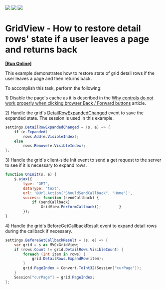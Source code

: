 <!-- default badges list -->
![](https://img.shields.io/endpoint?url=https://codecentral.devexpress.com/api/v1/VersionRange/128550479/14.1.3%2B)
[![](https://img.shields.io/badge/Open_in_DevExpress_Support_Center-FF7200?style=flat-square&logo=DevExpress&logoColor=white)](https://supportcenter.devexpress.com/ticket/details/E4840)
[![](https://img.shields.io/badge/📖_How_to_use_DevExpress_Examples-e9f6fc?style=flat-square)](https://docs.devexpress.com/GeneralInformation/403183)
<!-- default badges end -->
# GridView - How to restore detail rows' state if a user leaves a page and returns back
<!-- run online -->
**[[Run Online]](https://codecentral.devexpress.com/e4840/)**
<!-- run online end -->


<p>This example demonstrates how to restore state of grid detail rows if the user leaves a page and then returns back.</p>
<p>To accomplish this task, perform the following:</p>
<p>1) Disable the page's cache as it is described in the <a href="https://www.devexpress.com/Support/Center/p/KA18692">Why controls do not work properly when clicking browser Back / Forward buttons</a> article.</p>
<p>2) Handle the grid's <a href="http://documentation.devexpress.com/#AspNet/DevExpressWebASPxGridViewASPxGridView_DetailRowExpandedChangedtopic">DetailRowExpandedChanged</a> event to save the expanded state. The session is used in this example.</p>


```cs
settings.DetailRowExpandedChanged = (s, e) => {
	if (e.Expanded)
		rows.Add(e.VisibleIndex);
	else
		rows.Remove(e.VisibleIndex);
};
```


<p>3) Handle the grid's client-side Init event to send a get request to the server to see if it is necessary to expand rows.</p>


```js
function OnInit(s, e) {    
	$.ajax({        
		type: "GET",        
		dataType: "text",        
		url: '@Url.Action("ShouldSendCallback", "Home")',        
		success: function (sendCallback) {            
			if (sendCallback)                
				GridView.PerformCallback();        }    
		});
}
```


<p>4) Handle the grid's BeforeGetCallbackResult event to expand detail rows during the callback if necessary.</p>


```cs
settings.BeforeGetCallbackResult = (s, e) => {     
	var grid = s as MVCxGridView;    
	if (rows.Count != grid.DetailRows.VisibleCount) {        
		foreach (int item in rows) {            
			grid.DetailRows.ExpandRow(item);                        
		}        
		grid.PageIndex = Convert.ToInt32(Session["curPage"]);    
	}    
	Session["curPage"] = grid.PageIndex;
};
```



<br/>


